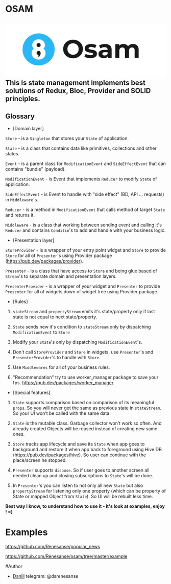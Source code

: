 # OSAM
![GitHub Logo](images/logo2.jpg)
This is state management implements best solutions of Redux, Bloc, Provider and SOLID principles.
---
## Glossary

- [Domain layer]

`Store` - is a `Singleton` that stores your `State` of application.

`State` - is a class that contains data like primitives, collections and other states.

`Event` - is a parent class for `ModificationEvent` and `SideEffectEvent` that can contains "bundle" (payload).

`ModificationEvent` - is Event that implements `Reducer` to modify `State` of application.

`SideEffectEvent` - is Event to handle with "side effect" (BD, API ... requests) in `Middleware`'s.

`Reducer` - is a method in `ModificationEvent` that calls method of target `State` and returns it.

`Middleware` - is a class that working between sending event and calling it's `Reducer` and contains `Conditin`'s to
 add and handle with your business logic.
 
- [Presentation layer]

`StoreProvider` - is a wrapper of your entry point widget and `Store` to provide `Store` for all of `Presenter`'s using
 Provider package (https://pub.dev/packages/provider).
 
`Presenter` - is a class that have access to `Store` and being glue based of `Stream`'s to separate domain and
 presentation layers.
 
`PresenterProvider` - is a wrapper of your widget and `Presenter` to provide `Presenter` for all of widgets down of
 widget tree using Provider package.
 
- [Rules] 

1) `stateStream` and `propertyStream` emits it's state/property only if last state is not equal to next state/property.

2) `State` sends new it's condition to `stateStream` only by dispatching `ModificationEvent` to `Store`

3) Modify your `State`'s only by dispatching `ModificationEvent`'s.

4) Don't call `StoreProvider` and `Store` in widgets, use `Presenter`'s and `PresenterProvider`'s to handle with `Store`.

5) Use `Middlewares` for all of your business rules.

6) "Recommendation" try to use worker_manager package to save your fps. https://pub.dev/packages/worker_manager

- [Special features]

1) `State` supports comparison based on comparison of its meaningful `props`. So you will never get the same as
 previous state in `stateStream`. So your UI won’t be called with the same data.
 
2) `State` is the mutable class. Garbage collector won’t work so often. And already created Objects will be reused
 instead of creating new same ones.
 
3) `Store` tracks app lifecycle and save its `State` when app goes to background and restore it when app back to
 foreground using Hive DB (https://pub.dev/packages/hive). So user can continue with the place/screen he stopped.
 
4) `Presenter` supports `dispose`. So if user goes to another screen all needed clean up and closing subscriptions to
 `State`'s will be done.
 
5) In `Presenter`'s you can listen to not only all new `State` but also `propertyStream` for listening only one
 property (which
 can be property of State or mapped Object from `State`). So UI will be rebuilt less time.

__Best way I know, to understand how to use it - it's look at examples, enjoy ! =)__

# Examples

 https://github.com/Renesanse/popular_news
 
 https://github.com/Renesanse/osam/tree/master/example
 
#Author

- [Daniil](https://github.com/renesanse) telegram: @dsrenesanse

